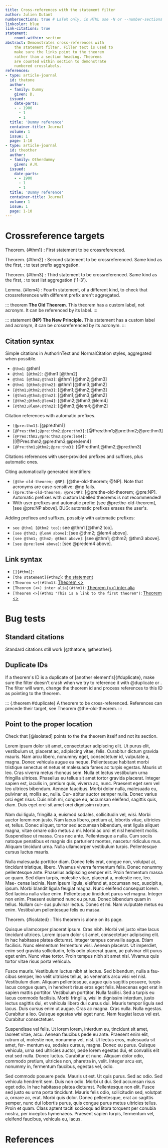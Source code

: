 ```yaml
---
title: Cross-references with the statement filter
author: Julien Dutant
numbersections: true # LaTeX only, in HTML use -N or --number-sections
linkcolor: blue
link-citations: true
statement:
    count-within: section
abstract: Demonstrates cross-references with
    the statement filter. Filler text is used to
    make sure the links point to the theorem
    rather than a section heading. Theorems
    are counted within section to demonstrate
    numbered crosslabels.
references:
- type: article-journal
  id: thatone
  author:
  - family: Dummy
    given: D.
  issued:
    date-parts:
    - - 1900
      - 1
      - 1
  title: 'Dummy reference'
  container-title: Journal
  volume: 1
  issue: 1
  page: 1-10
- type: article-journal
  id: theother
  author:
  - family: Otherdummy
    given: A.N.
  issued:
    date-parts:
    - - 1900
      - 1
      - 1
  title: 'Dummy reference'
  container-title: Journal
  volume: 1
  issue: 1
  page: 1-10
---
```


# Crossreference targets

Theorem. {#thm1}
: First statement to be crossreferenced.

Theorem. {#thm2}
: Second statement to be crossreferenced. Same kind as the first,
: to test prefix aggregation.

Theorem. {#thm3}
: Third statement to be crossreferenced. Same kind as the first,
: to test list aggregation ('1-3').

Lemma. {#lem4}
: Fourth statement, of a different kind, to check that 
  crossreferences with different prefix aren't aggregated.

::: theorem
**The Old Theorem**. This theorem has a custom label, not acronym.
It can be referenced by its label.
:::

::: statement
**(NP) The New Principle.** This statement has a custom label and 
acronym, it can be crossreferenced by its acronym. 
:::

## Citation syntax

Simple citations in AuthorInText and NormalCitation styles,
aggregated when possible.

- `@thm1`: @thm1
- `@thm1 [@thm2]`: @thm1 [@thm2]
- `@thm1 [@thm2;@thm3]`: @thm1 [@thm2;@thm3]
- `@thm1 [@thm3;@thm2]`: @thm1 [@thm3;@thm2]
- `[@thm1;@thm2;@thm3]`: [@thm1;@thm2;@thm3]
- `[@thm1;@thm3;@thm2]`: [@thm1;@thm3;@thm2]
- `[@thm2;@thm3;@lem4]`: [@thm2;@thm3;@lem4]
- `[@thm3;@lem4;@thm2]`: [@thm3;@lem4;@thm2]

Citation references with automatic prefixes.

- `[@pre:thm1]`: [@pre:thm1]
- `[@Pres:thm1;@pre:thm2;@pre:thm3]`: [@Pres:thm1;@pre:thm2;@pre:thm3]
- `[@Pres:thm2;@pre:thm3;@pre:lem4]`: [[@Pres:thm2;@pre:thm3;@pre:lem4]
- `[@Pre:thm1;@thm2;@pre:thm3]`: [@Pre:thm1;@thm2;@pre:thm3]

Citations references with user-provided prefixes and suffixes, 
plus automatic ones. 

Citing automatically generated identifiers:

- `[@the-old-theorem; @NP]`: [@the-old-theorem; @NP]. Note that acronyms 
  are case-sensitive: @np fails.
- `[@pre:the-old-theorem; @pre:NP]`:
  [@pre:the-old-theorem; @pre:NP]. Automatic prefixes with custom
  labelled theorems is not recommended!
- With user prefixes and automatic prefix: [see @pre:the-old-theorem],
  [see @pre:NP above]. BUG: automatic prefixes erases the user's.

Adding prefixes and suffixes, possibly with automatic prefixes:

- `see @thm1 [@thm2 too]`: see @thm1 [@thm2 too].
- `[see @thm2; @lem4 above]`: [see @thm2; @lem4 above].
- `[see @thm1; @thm2; @thm3 above]`: [see @thm1; @thm2; @thm3 above].
- `[see @pre:lem4 above]`: [see @pre:lem4 above].

## Link syntax

* `[]{#thm1}`: [](#thm1)
* `[the statement]{#thm2}`: [the statement](#thm2)
* `[Theorem <>](#thm1)`: [Theorem <>](#thm1)
* `[Theorem (<>) inter alia](#thm1)`: [Theorem (<>) inter alia](#thm1)
* `[Theorem <>](#thm1 "This is a link to the first theorem")`: [Theorem <>](#thm1 "This is a link to the first theorem")

# Bug tests

## Standard citations

Standard citations still work [@thatone; @theother].

## Duplicate IDs

If a theorem's ID is a duplicate of [another element's]{#duplicate}, make sure the filter doesn't crash when we try to reference it with @duplicate
or [](#duplicate). The filter will warn, change the theorem id and process
references to this ID as pointing to the theorem. 

::: {.theorem #duplicate}
A theorem to be cross-referenced. References can precede their target, see
Theorem @the-old-theorem.
:::

## Point to the proper location

Check that [@isolated] points to the the theorem itself and not its section. 

Lorem ipsum dolor sit amet, consectetuer adipiscing elit. Ut purus elit, vestibulum ut, placerat ac, adipiscing vitae, felis. Curabitur dictum gravida mauris. Nam arcu libero, nonummy eget, consectetuer id, vulputate a, magna. Donec vehicula augue eu neque. Pellentesque habitant morbi tristique senectus et netus et malesuada fames ac turpis egestas. Mauris ut leo. Cras viverra metus rhoncus sem. Nulla et lectus vestibulum urna fringilla ultrices. Phasellus eu tellus sit amet tortor gravida placerat. Integer sapien est, iaculis in, pretium quis, viverra ac, nunc. Praesent eget sem vel leo ultrices bibendum. Aenean faucibus. Morbi dolor nulla, malesuada eu, pulvinar at, mollis ac, nulla. Cur- abitur auctor semper nulla. Donec varius orci eget risus. Duis nibh mi, congue eu, accumsan eleifend, sagittis quis, diam. Duis eget orci sit amet orci dignissim rutrum.

Nam dui ligula, fringilla a, euismod sodales, sollicitudin vel, wisi. Morbi auctor lorem non justo. Nam lacus libero, pretium at, lobortis vitae, ultricies et, tellus. Donec aliquet, tortor sed accumsan bibendum, erat ligula aliquet magna, vitae ornare odio metus a mi. Morbi ac orci et nisl hendrerit mollis. Suspendisse ut massa. Cras nec ante. Pellentesque a nulla. Cum sociis natoque penatibus et magnis dis parturient montes, nascetur ridiculus mus. Aliquam tincidunt urna. Nulla ullamcorper vestibulum turpis. Pellentesque cursus luctus mauris.

Nulla malesuada porttitor diam. Donec felis erat, congue non, volutpat at, tincidunt tristique, libero. Vivamus viverra fermentum felis. Donec nonummy pellentesque ante. Phasellus adipiscing semper elit. Proin fermentum massa ac quam. Sed diam turpis, molestie vitae, placerat a, molestie nec, leo. Mae- cenas lacinia. Nam ipsum ligula, eleifend at, accumsan nec, suscipit a, ipsum. Morbi blandit ligula feugiat magna. Nunc eleifend consequat lorem. Sed lacinia nulla vitae enim. Pellentesque tincidunt purus vel magna. Integer non enim. Praesent euismod nunc eu purus. Donec bibendum quam in tellus. Nullam cur- sus pulvinar lectus. Donec et mi. Nam vulputate metus eu enim. Vestibulum pellentesque felis eu massa.

Theorem. {#isolated}
: This theorem is alone on its page.

Quisque ullamcorper placerat ipsum. Cras nibh. Morbi vel justo vitae lacus tincidunt ultrices. Lorem ipsum dolor sit amet, consectetuer adipiscing elit. In hac habitasse platea dictumst. Integer tempus convallis augue. Etiam facilisis. Nunc elementum fermentum wisi. Aenean placerat. Ut imperdiet, enim sed gravida sollicitudin, felis odio placerat quam, ac pulvinar elit purus eget enim. Nunc vitae tortor. Proin tempus nibh sit amet nisl. Vivamus quis tortor vitae risus porta vehicula.

Fusce mauris. Vestibulum luctus nibh at lectus. Sed bibendum, nulla a fau- cibus semper, leo velit ultricies tellus, ac venenatis arcu wisi vel nisl. Vestibulum diam. Aliquam pellentesque, augue quis sagittis posuere, turpis lacus congue quam, in hendrerit risus eros eget felis. Maecenas eget erat in sapien mattis porttitor. Vestibulum porttitor. Nulla facilisi. Sed a turpis eu lacus commodo facilisis. Morbi fringilla, wisi in dignissim interdum, justo lectus sagittis dui, et vehicula libero dui cursus dui. Mauris tempor ligula sed lacus. Duis cursus enim ut augue. Cras ac magna. Cras nulla. Nulla egestas. Curabitur a leo. Quisque egestas wisi eget nunc. Nam feugiat lacus vel est. Curabitur consectetuer.

Suspendisse vel felis. Ut lorem lorem, interdum eu, tincidunt sit amet,
laoreet vitae, arcu. Aenean faucibus pede eu ante. Praesent enim elit, rutrum at, molestie non, nonummy vel, nisl. Ut lectus eros, malesuada sit amet, fer- mentum eu, sodales cursus, magna. Donec eu purus. Quisque vehicula, urna sed ultricies auctor, pede lorem egestas dui, et convallis elit erat sed nulla. Donec luctus. Curabitur et nunc. Aliquam dolor odio, commodo pretium, ultricies non, pharetra in, velit. Integer arcu est, nonummy in, fermentum faucibus, egestas vel, odio.

Sed commodo posuere pede. Mauris ut est. Ut quis purus. Sed ac odio. Sed vehicula hendrerit sem. Duis non odio. Morbi ut dui. Sed accumsan risus eget odio. In hac habitasse platea dictumst. Pellentesque non elit. Fusce sed justo eu urna porta tincidunt. Mauris felis odio, sollicitudin sed, volutpat a, ornare ac, erat. Morbi quis dolor. Donec pellentesque, erat ac sagittis semper, nunc dui lobortis purus, quis congue purus metus ultricies tellus. Proin et quam. Class aptent taciti sociosqu ad litora torquent per conubia nostra, per inceptos hymenaeos. Praesent sapien turpis, fermentum vel, eleifend faucibus, vehicula eu, lacus.

# References
